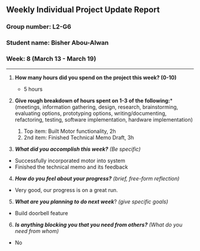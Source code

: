 ## Weekly Individual Project Update Report
### Group number: L2-G6
### Student name: Bisher Abou-Alwan
### Week: 8 (March 13 - March 19)
___
1. **How many hours did you spend on the project this week? (0-10)**
   - 5 hours

2. **Give rough breakdown of hours spent on 1-3 of the following:***
   (meetings, information gathering, design, research, brainstorming, evaluating options, prototyping options, writing/documenting, refactoring, testing, software implementation, hardware implementation)
   1. Top item: Built Motor functionality, 2h
   2. 2nd item: Finished Technical Memo Draft, 3h
   
3. ***What did you accomplish this week?*** _(Be specific)_
  - Successfully incorporated motor into system
  - Finished the technical memo and its feedback

4. ***How do you feel about your progress?*** _(brief, free-form reflection)_
  - Very good, our progress is on a great run.

5. ***What are you planning to do next week***? _(give specific goals)_
  - Build doorbell feature
    
6. ***Is anything blocking you that you need from others?*** _(What do you need from whom)_
  - No

